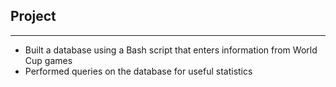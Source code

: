 ## Project
---

* Built a database using a Bash script that enters information from World Cup games
* Performed queries on the database for useful statistics
